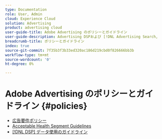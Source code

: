 ```yaml
---
type: Documentation
role: User, Admin
cloud: Experience Cloud
solution: Advertising
product: advertising cloud
user-guide-title: Adobe Advertising のポリシーとガイドライン
user-guide-description: Advertising DSPおよび [!DNL Advertising Search, Social, & Commerce].
breadcrumb-title: ポリシーとガイドライン
index: true
source-git-commit: 7f35b3f3b33ed320ac186d219cbd0f826666bb3b
workflow-type: tm+mt
source-wordcount: '0'
ht-degree: 0%

---
```



# Adobe Advertising のポリシーとガイドライン {#policies}

+ [広告要件ポリシー](/help/policies/ad-requirements-policy.md)
+ [Acceptable Health Segment Guidelines](/help/policies/health-segment-guidelines.md)
+ [[!DNL DSP] データ使用のガイドライン](/help/policies/data-usage-guidelines.md)
